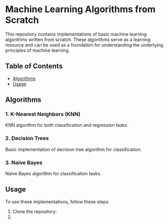 # Machine Learning Algorithms from Scratch

This repository contains implementations of basic machine learning algorithms written from scratch. These algorithms serve as a learning resource and can be used as a foundation for understanding the underlying principles of machine learning.

## Table of Contents

- [Algorithms](#algorithms)
- [Usage](#usage)

## Algorithms

### 1. K-Nearest Neighbors (KNN)

KNN algorithm for both classification and regression tasks.

### 2. Decision Trees

Basic implementation of decision tree algorithm for classification.

### 3. Naive Bayes

Naive Bayes algorithm for classification tasks.

## Usage

To use these implementations, follow these steps:

1. Clone the repository:
2. 
